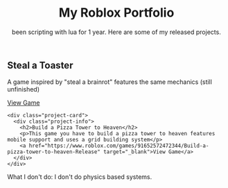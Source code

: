<!DOCTYPE html>
<html lang="en">
<head>
<meta charset="UTF-8" />
<meta name="viewport" content="width=device-width, initial-scale=1.0"/>
<title>My Roblox Portfolio</title>
<style>
  /* Background gradient animation */
  @keyframes bgGradient {
    0% { background-position: 0% 50%; }
    50% { background-position: 100% 50%; }
    100% { background-position: 0% 50%; }
  }

  body {
    margin: 0;
    font-family: 'Segoe UI', Tahoma, Geneva, Verdana, sans-serif;
    background: linear-gradient(270deg, #1e1e2f, #1e2e3f, #1e1e2f);
    background-size: 600% 600%;
    animation: bgGradient 20s ease infinite;
    color: #f0f0f0;
    display: flex;
    flex-direction: column;
    min-height: 100vh;
  }

  /* Subtle floating animations */
  @keyframes floatSlow {
    0%, 100% { transform: translate(0, 0); }
    50% { transform: translate(0, -6px); }
  }

  @keyframes floatSideToSide {
    0%, 100% { transform: translateX(0); }
    50% { transform: translateX(5px); }
  }

  header {
    background-color: #202225;
    padding: 2rem;
    text-align: center;
    box-shadow: 0 4px 10px rgba(0, 191, 255, 0.3);
    animation: floatSlow 6s ease-in-out infinite;
  }

  header h1 {
    margin: 0;
    font-size: 2.8rem;
    color: #00bfff;
    text-shadow:
      0 0 6px #00bfff88,
      0 0 12px #00bfff44;
    animation: floatSideToSide 8s ease-in-out infinite;
  }

  header p {
    font-size: 1.2rem;
    margin-top: 0.5rem;
    color: #bbbbbb;
  }

  .projects {
    display: grid;
    grid-template-columns: 1fr 1fr;
    gap: 2rem;
    padding: 3rem;
    flex-grow: 1;
  }

  /* Project card with subtle glow and floating */
  @keyframes cardFloat {
    0%, 100% { transform: translate(0, 0); box-shadow: 0 0 10px rgba(0, 191, 255, 0.4); }
    50% { transform: translate(0, -8px); box-shadow: 0 0 15px rgba(0, 191, 255, 0.6); }
  }

  .project-card {
    background-color: #2c2f33;
    border-radius: 12px;
    overflow: hidden;
    box-shadow: 0 0 10px rgba(0, 191, 255, 0.4);
    transition: transform 0.2s ease, box-shadow 0.3s ease;
    animation: cardFloat 7s ease-in-out infinite;
  }

  .project-card:hover {
    transform: scale(1.04);
    /* keep glow subtle, no bigger glow on hover */
  }

  .project-info {
    padding: 1.5rem;
  }

  .project-info h2 {
    margin: 0 0 0.5rem;
    font-size: 1.7rem;
    color: #00bfff;
    text-shadow:
      0 0 4px #00bfff88,
      0 0 8px #00bfff44;
    animation: floatSideToSide 10s ease-in-out infinite;
  }

  .project-info p {
    color: #ccc;
  }

  /* Button shimmer effect */
  @keyframes shimmer {
    0% { background-position: -150% 0; }
    100% { background-position: 150% 0; }
  }

  .project-info a {
    display: inline-block;
    margin-top: 1rem;
    color: #ffffff;
    text-decoration: none;
    background: linear-gradient(270deg, #00bfff, #00ffff, #00bfff);
    background-size: 300% 100%;
    padding: 0.6rem 1.4rem;
    border-radius: 6px;
    transition: background-color 0.3s;
    animation: shimmer 4s linear infinite;
    box-shadow: 0 0 6px #00bfff88;
  }

  .project-info a:hover {
    background-color: #008ecc;
    animation-play-state: paused;
    box-shadow: 0 0 10px #008eccbb;
  }

  footer {
    background-color: #202225;
    text-align: center;
    padding: 1.5rem 0;
    font-size: 1.1rem;
    color: #66ccff;
    text-shadow:
      0 0 5px #66ccff66,
      0 0 10px #00bfff55;
    box-shadow: 0 -4px 12px rgba(0, 191, 255, 0.4);
    user-select: none;
    font-weight: 600;
    letter-spacing: 0.03em;
    animation: floatSlow 6s ease-in-out infinite;
  }

  @media (max-width: 800px) {
    .projects {
      grid-template-columns: 1fr;
    }
  }
</style>
</head>
<body>
  <header>
    <h1>My Roblox Portfolio</h1>
    <p>been scripting with lua for 1 year. Here are some of my released projects.</p>
  </header>

  <section class="projects">
    <div class="project-card">
      <div class="project-info">
        <h2>Steal a Toaster</h2>
        <p>A game inspired by "steal a brainrot" features the same mechanics (still unfinished)</p>
        <a href="https://www.roblox.com/games/94227299214228/Steal-a-toaster" target="_blank">View Game</a>
      </div>
    </div>

    <div class="project-card">
      <div class="project-info">
        <h2>Build a Pizza Tower to Heaven</h2>
        <p>This game you have to build a pizza tower to heaven features mobile support and uses a grid building system</p>
        <a href="https://www.roblox.com/games/91652572472344/Build-a-pizza-tower-to-heaven-Release" target="_blank">View Game</a>
      </div>
    </div>
  </section>

  <footer>
    What I don't do: I don't do physics based systems.
  </footer>
</body>
</html>
